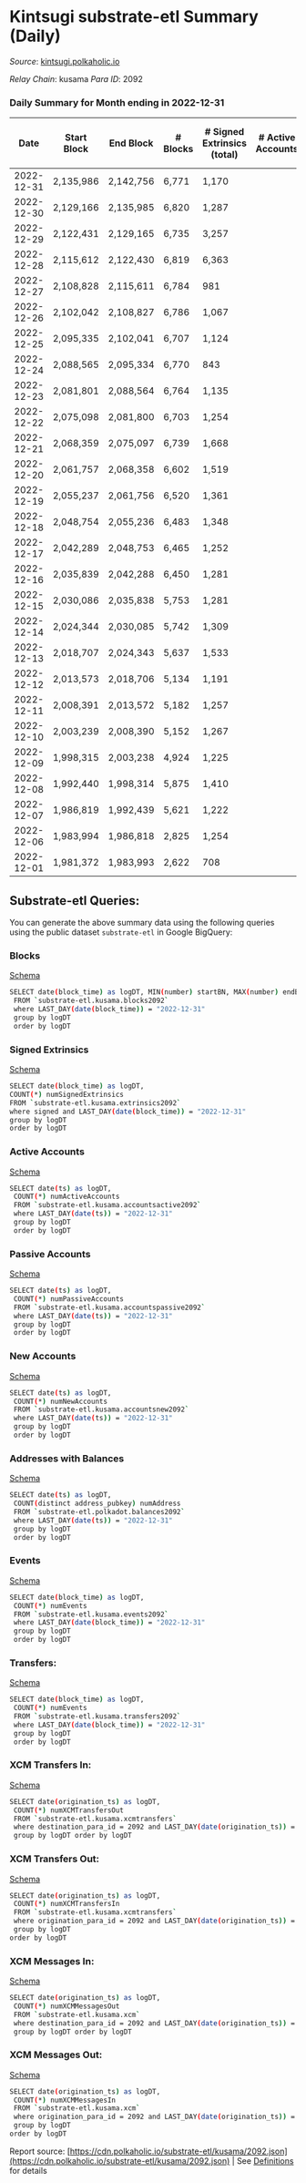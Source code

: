 # Kintsugi substrate-etl Summary (Daily)

_Source_: [kintsugi.polkaholic.io](https://kintsugi.polkaholic.io)

*Relay Chain*: kusama
*Para ID*: 2092



### Daily Summary for Month ending in 2022-12-31


| Date | Start Block | End Block | # Blocks  | # Signed Extrinsics (total) | # Active Accounts | # Passive | # New | # Addresses with Balances | # Events | # Transfers | # XCM Transfers In | # XCM Transfers Out | # XCM In | # XCM Out | Issues | 
| ---- | ----------- | --------- | --------  | --------------------------- | ----------------- | --------- | ----- | ------------------------- | -------- | ----------- | ------------------ | ------------------- | -------- | --------- | ------ |
| 2022-12-31 | 2,135,986 | 2,142,756 | 6,771  | 1,170 |  |  |  | 15,930 | 59,576 | 6,817 ($2,583.49) | 5 ($98.13) | 8 ($98.03) |  |  |  |
| 2022-12-30 | 2,129,166 | 2,135,985 | 6,820  | 1,287 |  |  |  | 15,929 | 60,764 | 6,923 ($5,836.45) | 37 ($850.59) | 16 ($26,454.11) |  |  |  |
| 2022-12-29 | 2,122,431 | 2,129,165 | 6,735  | 3,257 |  |  |  | 15,929 | 67,614 | 6,784 ($4,648.67) | 2 ($39.10) | 2 ($40.44) |  |  |  |
| 2022-12-28 | 2,115,612 | 2,122,430 | 6,819  | 6,363 |  |  |  | 15,927 | 80,901 | 6,888 ($10,021.93) | 4 ($80.47) | 6 ($205.67) |  |  |  |
| 2022-12-27 | 2,108,828 | 2,115,611 | 6,784  | 981 |  |  |  | 15,921 | 58,898 | 6,835 ($24,293.61) | 15 ($316.38) | 12 ($250.40) |  |  |  |
| 2022-12-26 | 2,102,042 | 2,108,827 | 6,786  | 1,067 |  |  |  | 15,921 | 59,380 | 6,848 ($7,523.58) | 17 ($667.69) | 7 ($286.37) |  |  |  |
| 2022-12-25 | 2,095,335 | 2,102,041 | 6,707  | 1,124 |  |  |  | 15,920 | 58,983 | 6,765 ($6,476.79) | 19 ($498.03) | 15 ($689.73) |  |  |  |
| 2022-12-24 | 2,088,565 | 2,095,334 | 6,770  | 843 |  |  |  | 15,915 | 58,237 | 6,832 ($19,149.82) | 14 ($206.36) | 10 ($175.60) |  |  |  |
| 2022-12-23 | 2,081,801 | 2,088,564 | 6,764  | 1,135 |  |  |  | 15,911 | 59,450 | 6,824 ($10,419.54) | 14 ($814.24) | 15 ($7,990.89) |  |  |  |
| 2022-12-22 | 2,075,098 | 2,081,800 | 6,703  | 1,254 |  |  |  | 15,908 | 59,563 | 6,778 ($10,375.46) | 28 ($6,508.33) | 20 ($6,692.55) |  |  |  |
| 2022-12-21 | 2,068,359 | 2,075,097 | 6,739  | 1,668 |  |  |  | 15,905 | 61,549 | 6,819 ($3,160.49) | 29 ($1,931.35) | 23 ($992.78) |  |  |  |
| 2022-12-20 | 2,061,757 | 2,068,358 | 6,602  | 1,519 |  |  |  | 15,901 | 59,831 | 6,659 ($6,342.89) | 24 ($5,721.43) | 22 ($5,525.62) |  |  |  |
| 2022-12-19 | 2,055,237 | 2,061,756 | 6,520  | 1,361 |  |  |  |  | 58,488 | 6,611 ($9,661.02) | 23 ($607.41) | 14 ($876.71) |  |  |  |
| 2022-12-18 | 2,048,754 | 2,055,236 | 6,483  | 1,348 |  |  |  | 15,895 | 58,198 | 6,552 ($4,580.97) | 24 ($456.05) | 19 ($389.94) |  |  |  |
| 2022-12-17 | 2,042,289 | 2,048,753 | 6,465  | 1,252 |  |  |  | 15,893 | 57,653 | 6,527 ($3,809.67) | 17 ($348.21) | 8 ($5,887.26) |  |  |  |
| 2022-12-16 | 2,035,839 | 2,042,288 | 6,450  | 1,281 |  |  |  | 15,893 | 57,634 | 6,527 ($4,233.79) | 25 ($550.63) | 22 ($7,979.69) |  |  |  |
| 2022-12-15 | 2,030,086 | 2,035,838 | 5,753  | 1,281 |  |  |  | 15,891 | 52,150 | 5,835 ($8,298.26) | 18 ($585.37) | 15 ($6,885.71) |  |  |  |
| 2022-12-14 | 2,024,344 | 2,030,085 | 5,742  | 1,309 |  |  |  | 15,884 | 52,273 | 5,801 ($14,906.25) | 11 ($656.07) | 10 ($35,076.02) |  |  |  |
| 2022-12-13 | 2,018,707 | 2,024,343 | 5,637  | 1,533 |  |  |  |  | 52,286 | 5,742 ($8,869.19) | 3 ($76.64) | 13 ($26,019.06) |  |  |  |
| 2022-12-12 | 2,013,573 | 2,018,706 | 5,134  | 1,191 |  |  |  | 15,882 | 46,698 | 5,178 ($3,595.80) | 5 ($42,167.58) | 4 ($14,486.28) |  |  |  |
| 2022-12-11 | 2,008,391 | 2,013,572 | 5,182  | 1,257 |  |  |  | 15,880 | 47,345 | 5,228 ($3,792.42) | 5 ($2,067.48) | 9 ($2,170.89) |  |  |  |
| 2022-12-10 | 2,003,239 | 2,008,390 | 5,152  | 1,267 |  |  |  | 15,877 | 47,127 | 5,191 ($1,301.76) | 9 ($702.91) | 3 ($1,317.27) |  |  |  |
| 2022-12-09 | 1,998,315 | 2,003,238 | 4,924  | 1,225 |  |  |  | 15,873 | 45,152 | 4,975 ($3,950.17) | 6 ($258.46) | 7 ($1,932.77) |  |  |  |
| 2022-12-08 | 1,992,440 | 1,998,314 | 5,875  | 1,410 |  |  |  | 15,870 | 53,526 | 5,921 ($2,619.60) | 14 ($620.98) | 13 ($578.55) |  |  |  |
| 2022-12-07 | 1,986,819 | 1,992,439 | 5,621  | 1,222 |  |  |  | 15,869 | 50,728 | 5,665 ($2,593.65) | 5 ($111.44) | 4 ($2,686.87) |  |  |  |
| 2022-12-06 | 1,983,994 | 1,986,818 | 2,825  | 1,254 |  |  |  | 15,868 | 30,889 | 2,953 ($7,641.03) | 5 ($35.26) | 10 ($40.67) |  |  |  |
| 2022-12-01 | 1,981,372 | 1,983,993 | 2,622  | 708 |  |  |  | 15,864 | 24,116 | 2,638 ($2,732.88) | 3 ($24.89) |   |  |  |  |

## Substrate-etl Queries:
You can generate the above summary data using the following queries using the public dataset `substrate-etl` in Google BigQuery:


### Blocks 

[Schema](https://github.com/colorfulnotion/substrate-etl/blob/main/schema/blocks.json)

```bash
SELECT date(block_time) as logDT, MIN(number) startBN, MAX(number) endBN, COUNT(*) numBlocks 
 FROM `substrate-etl.kusama.blocks2092`  
 where LAST_DAY(date(block_time)) = "2022-12-31" 
 group by logDT 
 order by logDT
```

### Signed Extrinsics 

[Schema](https://github.com/colorfulnotion/substrate-etl/blob/main/schema/extrinsics.json)

```bash
SELECT date(block_time) as logDT, 
COUNT(*) numSignedExtrinsics 
FROM `substrate-etl.kusama.extrinsics2092`  
where signed and LAST_DAY(date(block_time)) = "2022-12-31" 
group by logDT 
order by logDT
```

### Active Accounts 

[Schema](https://github.com/colorfulnotion/substrate-etl/blob/main/schema/accountsactive.json)

```bash
SELECT date(ts) as logDT, 
 COUNT(*) numActiveAccounts 
 FROM `substrate-etl.kusama.accountsactive2092` 
 where LAST_DAY(date(ts)) = "2022-12-31" 
 group by logDT 
 order by logDT
```

### Passive Accounts 

[Schema](https://github.com/colorfulnotion/substrate-etl/blob/main/schema/accountspassive.json)

```bash
SELECT date(ts) as logDT, 
 COUNT(*) numPassiveAccounts 
 FROM `substrate-etl.kusama.accountspassive2092` 
 where LAST_DAY(date(ts)) = "2022-12-31" 
 group by logDT 
 order by logDT
```

### New Accounts 

[Schema](https://github.com/colorfulnotion/substrate-etl/blob/main/schema/accountsnew.json)

```bash
SELECT date(ts) as logDT, 
 COUNT(*) numNewAccounts 
 FROM `substrate-etl.kusama.accountsnew2092` 
 where LAST_DAY(date(ts)) = "2022-12-31" 
 group by logDT
 order by logDT
```

### Addresses with Balances 

[Schema](https://github.com/colorfulnotion/substrate-etl/blob/main/schema/balances.json)

```bash
SELECT date(ts) as logDT,
 COUNT(distinct address_pubkey) numAddress 
 FROM `substrate-etl.polkadot.balances2092` 
 where LAST_DAY(date(ts)) = "2022-12-31" 
 group by logDT 
 order by logDT
```

### Events 

[Schema](https://github.com/colorfulnotion/substrate-etl/blob/main/schema/events.json)

```bash
SELECT date(block_time) as logDT, 
 COUNT(*) numEvents 
 FROM `substrate-etl.kusama.events2092` 
 where LAST_DAY(date(block_time)) = "2022-12-31" 
 group by logDT 
 order by logDT
```

### Transfers:

[Schema](https://github.com/colorfulnotion/substrate-etl/blob/main/schema/transfers.json)

```bash
SELECT date(block_time) as logDT, 
 COUNT(*) numEvents 
 FROM `substrate-etl.kusama.transfers2092` 
 where LAST_DAY(date(block_time)) = "2022-12-31" 
 group by logDT 
 order by logDT
```

### XCM Transfers In: 

[Schema](https://github.com/colorfulnotion/substrate-etl/blob/main/schema/xcmtransfers.json)

```bash
SELECT date(origination_ts) as logDT, 
 COUNT(*) numXCMTransfersOut 
 FROM `substrate-etl.kusama.xcmtransfers` 
 where destination_para_id = 2092 and LAST_DAY(date(origination_ts)) = "2022-12-31" 
 group by logDT order by logDT
```

### XCM Transfers Out: 

[Schema](https://github.com/colorfulnotion/substrate-etl/blob/main/schema/xcmtransfers.json)

```bash
SELECT date(origination_ts) as logDT, 
 COUNT(*) numXCMTransfersIn 
 FROM `substrate-etl.kusama.xcmtransfers` 
 where origination_para_id = 2092 and LAST_DAY(date(origination_ts)) = "2022-12-31" 
 group by logDT 
order by logDT
```

### XCM Messages In: 

[Schema](https://github.com/colorfulnotion/substrate-etl/blob/main/schema/xcm.json)

```bash
SELECT date(origination_ts) as logDT, 
 COUNT(*) numXCMMessagesOut 
 FROM `substrate-etl.kusama.xcm` 
 where destination_para_id = 2092 and LAST_DAY(date(origination_ts)) = "2022-12-31" 
 group by logDT order by logDT
```

### XCM Messages Out: 

[Schema](https://github.com/colorfulnotion/substrate-etl/blob/main/schema/xcm.json)

```bash
SELECT date(origination_ts) as logDT, 
 COUNT(*) numXCMMessagesIn 
 FROM `substrate-etl.kusama.xcm` 
 where origination_para_id = 2092 and LAST_DAY(date(origination_ts)) = "2022-12-31" 
 group by logDT 
order by logDT
```


Report source: [https://cdn.polkaholic.io/substrate-etl/kusama/2092.json](https://cdn.polkaholic.io/substrate-etl/kusama/2092.json) | See [Definitions](/DEFINITIONS.md) for details
